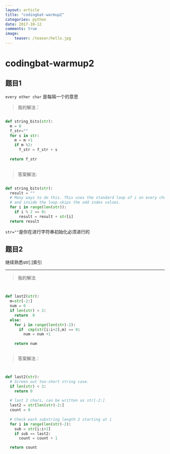 ```yaml
---
layout: article
title: "codingbat-warmup2"
categories: python
date: 2017-10-12
comments: true
image:
    teaser: /teaser/hello.jpg
---
```






# codingbat-warmup2



## 题目1
`every other char` 是每隔一个的意思


> 我的解法：


~~~ python

def string_bits(str):
  m = 0
  f_str=""
  for s in str:
    m = m +1
    if m %2:
      f_str = f_str + s
      
  return f_str
   

~~~


> 答案解法:



~~~ python

def string_bits(str):
  result = ""
  # Many ways to do this. This uses the standard loop of i on every char,
  # and inside the loop skips the odd index values.
  for i in range(len(str)):
    if i % 2 == 0:
      result = result + str[i]
  return result

~~~



`str=""`是你在进行字符串初始化必须进行的


## 题目2



继续熟悉str[:]索引

_____________



> 我的解法

~~~ python


def last2(str):
  m=str[-2:]
  num = 0
  if len(str) < 2:
    return  0
  else:  
    for i in range(len(str)-2):
      if  cmp(str[i:i+2],m) == 0:
        num = num +1
  
    return num



~~~


> 答案解法：


~~~ python


def last2(str):
  # Screen out too-short string case.
  if len(str) < 2:
    return 0
  
  # last 2 chars, can be written as str[-2:]
  last2 = str[len(str)-2:]
  count = 0
  
  # Check each substring length 2 starting at i
  for i in range(len(str)-2):
    sub = str[i:i+2]
    if sub == last2:
      count = count + 1

  return count


~~~






